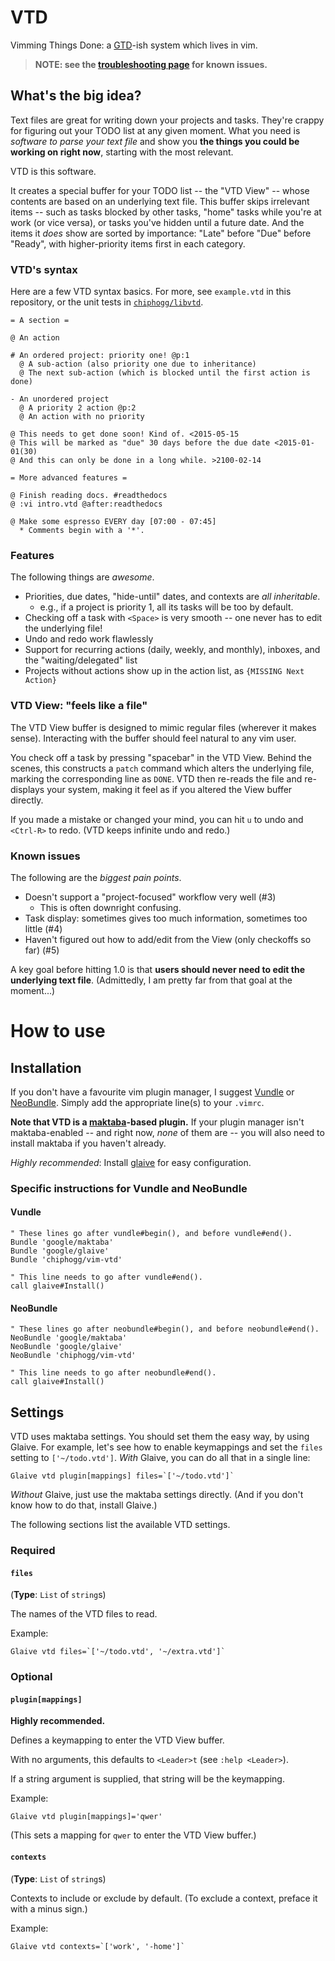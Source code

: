 # VTD

Vimming Things Done:
a [GTD](http://gettingthingsdone.com/)-ish system which lives in vim.

> **NOTE: see the [troubleshooting page](troubleshooting.md) for known issues.**

## What's the big idea?

Text files are great for writing down your projects and tasks.  They're crappy
for figuring out your TODO list at any given moment.  What you need is _software
to parse your text file_ and show you **the things you could be working on
right now**, starting with the most relevant.

VTD is this software.

It creates a special buffer for your TODO list -- the "VTD View" -- whose
contents are based on an underlying text file.  This buffer skips irrelevant
items  -- such as tasks blocked by other tasks, "home" tasks while you're at
work (or vice versa), or tasks you've hidden until a future date.  And the items
it _does_ show are sorted by importance: "Late" before "Due" before "Ready",
with higher-priority items first in each category.

### VTD's syntax

Here are a few VTD syntax basics. For more, see `example.vtd` in this
repository, or the unit tests in
[`chiphogg/libvtd`](https://github.com/chiphogg/libvtd).

```
= A section =

@ An action

# An ordered project: priority one! @p:1
  @ A sub-action (also priority one due to inheritance)
  @ The next sub-action (which is blocked until the first action is done)

- An unordered project
  @ A priority 2 action @p:2
  @ An action with no priority

@ This needs to get done soon! Kind of. <2015-05-15
@ This will be marked as "due" 30 days before the due date <2015-01-01(30)
@ And this can only be done in a long while. >2100-02-14

= More advanced features =

@ Finish reading docs. #readthedocs
@ :vi intro.vtd @after:readthedocs

@ Make some espresso EVERY day [07:00 - 07:45]
  * Comments begin with a '*'.
```

### Features

The following things are _awesome_.

- Priorities, due dates, "hide-until" dates, and contexts are _all inheritable_.
  - e.g., if a project is priority 1, all its tasks will be too by default.
- Checking off a task with `<Space>` is very smooth -- one never has to edit
  the underlying file!
- Undo and redo work flawlessly
- Support for recurring actions (daily, weekly, and monthly), inboxes, and the
  "waiting/delegated" list
- Projects without actions show up in the action list, as `{MISSING Next
  Action}`

### VTD View: "feels like a file"

The VTD View buffer is designed to mimic regular files (wherever it makes
sense). Interacting with the buffer should feel natural to any vim user.

You check off a task by pressing "spacebar" in the VTD View.  Behind the scenes,
this constructs a `patch` command which alters the underlying file, marking the
corresponding line as `DONE`.  VTD then re-reads the file and re-displays your
system, making it feel as if you altered the View buffer directly.

If you made a mistake or changed your mind, you can hit `u` to undo and
`<Ctrl-R>` to redo.  (VTD keeps infinite undo and redo.)

### Known issues

The following are the _biggest pain points_.
- Doesn't support a "project-focused" workflow very well (#3)
  - This is often downright confusing.
- Task display: sometimes gives too much information, sometimes too little (#4)
- Haven't figured out how to add/edit from the View (only checkoffs so far) (#5)

A key goal before hitting 1.0 is that **users should never need to edit the
underlying text file**. (Admittedly, I am pretty far from that goal at the
moment...)

# How to use

## Installation

If you don't have a favourite vim plugin manager, I suggest
[Vundle](https://github.com/gmarik/vundle) or
[NeoBundle](https://github.com/Shougo/neobundle.vim).
Simply add the appropriate line(s) to your `.vimrc`.

**Note that VTD is a [maktaba](https://github.com/google/maktaba)-based
plugin.**  If your plugin manager isn't maktaba-enabled -- and right now, _none_
of them are -- you will also need to install maktaba if you haven't already.

_Highly recommended_: Install [glaive](https://github.com/google/glaive)
for easy configuration. 

### Specific instructions for Vundle and NeoBundle

#### Vundle

```vim
" These lines go after vundle#begin(), and before vundle#end().
Bundle 'google/maktaba'
Bundle 'google/glaive'
Bundle 'chiphogg/vim-vtd'

" This line needs to go after vundle#end().
call glaive#Install()
```

#### NeoBundle

```vim
" These lines go after neobundle#begin(), and before neobundle#end().
NeoBundle 'google/maktaba'
NeoBundle 'google/glaive'
NeoBundle 'chiphogg/vim-vtd'

" This line needs to go after neobundle#end().
call glaive#Install()
```

## Settings

VTD uses maktaba settings. You should set them the easy way, by using Glaive.
For example, let's see how to enable keymappings and set the `files` setting 
to `['~/todo.vtd']`. _With_ Glaive, you can do all that in a single line:

```vim
Glaive vtd plugin[mappings] files=`['~/todo.vtd']`
```

_Without_ Glaive, just use the maktaba settings directly. (And if you don't
know how to do that, install Glaive.)

The following sections list the available VTD settings.

### Required

#### `files`

(**Type**: `List` of `string`s)

The names of the VTD files to read.

Example:
```vim
Glaive vtd files=`['~/todo.vtd', '~/extra.vtd']`
```

### Optional

#### `plugin[mappings]`

**Highly recommended.**

Defines a keymapping to enter the VTD View buffer.

With no arguments, this defaults to `<Leader>t` (see `:help <Leader>`).

If a string argument is supplied, that string will be the keymapping.

Example:
```vim
Glaive vtd plugin[mappings]='qwer'
```
(This sets a mapping for `qwer` to enter the VTD View buffer.)

#### `contexts`

(**Type**: `List` of `string`s)

Contexts to include or exclude by default.
(To exclude a context, preface it with a minus sign.)

Example:
```vim
Glaive vtd contexts=`['work', '-home']`
```

